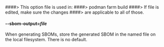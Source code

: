 ####> This option file is used in:
####>   podman farm build
####> If file is edited, make sure the changes
####> are applicable to all of those.
#### **--sbom-output**=*file*

When generating SBOMs, store the generated SBOM in the named file on the local
filesystem.  There is no default.
